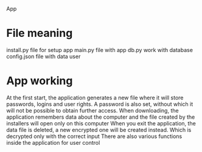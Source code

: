 App
# File meaning 
install.py file for setup app
main.py file with app 
db.py work with database
config.json file with data user
# App working
At the first start, the application generates a new file where it will store passwords, logins and user rights. 
A password is also set, without which it will not be possible to obtain further access.
When downloading, the application remembers data about the computer and the file created by the installers will open only on this computer
When you exit the application, the data file is deleted, a new encrypted one will be created instead. 
Which is decrypted only with the correct input
There are also various functions inside the application for user control
